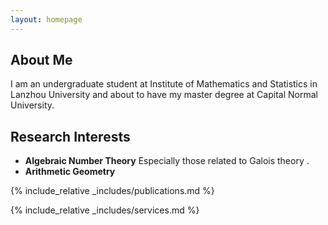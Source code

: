 ```yaml
---
layout: homepage
---
```


## About Me

I am an undergraduate student at Institute of Mathematics and Statistics in Lanzhou University and about to have my master degree at Capital Normal University.

## Research Interests

- **Algebraic Number Theory** Especially those related to Galois theory .
- **Arithmetic Geometry** 



{% include_relative _includes/publications.md %}

{% include_relative _includes/services.md %}
